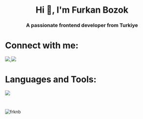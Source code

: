 <h1 align="center">Hi 👋, I'm Furkan Bozok</h1>
<h3 align="center">A passionate frontend developer from Turkiye</h3>

<h1 align="left">Connect with me:</h1>
<p align="left">
<a href="https://instagram.com/bozok.furkan" target="_blank" style="display:none">
   <img src="https://skillicons.dev/icons?i=instagram&perline=10" />
</a>     
<a href="https://www.linkedin.com/in/furkanbozok/" target="_blank">
   <img src="https://skillicons.dev/icons?i=linkedin&perline=10" />
</a>
<a href="https://x.com/FurkanBozok13" target="_blank">
   <img src="https://skillicons.dev/icons?i=twitter&perline=10" />
</a>
</p>

<h1 align="left">Languages and Tools:</h1>
<p align="left">  
   <a href="https://skillicons.dev">
    <img src="https://skillicons.dev/icons?i=html,css,bootstrap,vue,js,react,netlify,figma,firebase,ps,postman,unity,windows,vscode&perline=7" />
  </a>
</p>
<br>

<p><img align="left" src="https://github-readme-stats.vercel.app/api/top-langs?username=frknb&show_icons=true&locale=en&layout=compact" alt="frknb" /></p>
